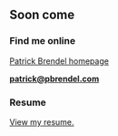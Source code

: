 ## Soon come ##

### Find me online

[Patrick Brendel homepage](http://pbrendel.com)

**patrick@pbrendel.com**

### Resume
[View my resume.](https://docs.google.com/document/d/1E4Ml1afuDkbE7NUZolfD6Dta_XTpJyKPCNjYQqrLs7A/edit?usp=sharing)
